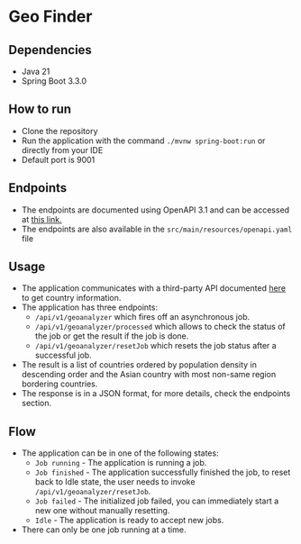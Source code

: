 # Geo Finder

## Dependencies
- Java 21
- Spring Boot 3.3.0

## How to run
- Clone the repository
- Run the application with the command `./mvnw spring-boot:run` or directly from your IDE
- Default port is 9001

## Endpoints
- The endpoints are documented using OpenAPI 3.1 and can be accessed at [this link.](https://app.swaggerhub.com/apis/PEKKARANTAAHO86/accenture-geo-app/1.0.0#/)
- The endpoints are also available in the `src/main/resources/openapi.yaml` file

## Usage
- The application communicates with a third-party API documented [here](https://gitlab.com/restcountries/restcountries) to get country information.
- The application has three endpoints:
  - `/api/v1/geoanalyzer` which fires off an asynchronous job.
  - `/api/v1/geoanalyzer/processed` which allows to check the status of the job or get the result if the job is done.
  - `/api/v1/geoanalyzer/resetJob` which resets the job status after a successful job.
- The result is a list of countries ordered by population density in descending order and the Asian country with most non-same region bordering countries.
- The response is in a JSON format, for more details, check the endpoints section.

## Flow
- The application can be in one of the following states:
  - `Job running` - The application is running a job.
  - `Job finished` - The application successfully finished the job, to reset back to Idle state, the user needs to invoke `/api/v1/geoanalyzer/resetJob`.
  - `Job failed` - The initialized job failed, you can immediately start a new one without manually resetting.
  - `Idle` - The application is ready to accept new jobs.
- There can only be one job running at a time.
